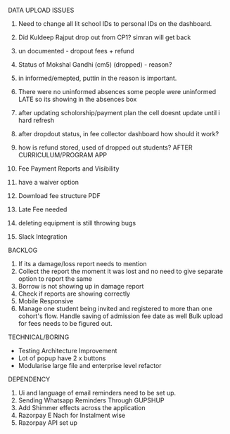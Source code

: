 DATA UPLOAD ISSUES

1. Need to change all lit school IDs to personal IDs on the dashboard.
2. Did Kuldeep Rajput drop out from CP1? simran will get back
3. un documented - dropout fees + refund
4. Status of Mokshal Gandhi (cm5) (dropped) - reason?
5. in informed/emepted, puttin in the reason is important.
6. There were no uninformed absences
   some people were uninformed LATE so its showing in the absences box

7. after updating scholorship/payment plan the cell doesnt update until i hard refresh
8. after dropdout status, in fee collector dashboard how should it work?
9. how is refund stored, used of dropped out students?
   AFTER CURRICULUM/PROGRAM APP

10. Fee Payment Reports and Visibility
11. have a waiver option
12. Download fee structure PDF
13. Late Fee needed
14. deleting equipment is still throwing bugs
15. Slack Integration

BACKLOG

1. If its a damage/loss report needs to mention
2. Collect the report the moment it was lost and no need to give separate option to report the same
3. Borrow is not showing up in damage report
4. Check if reports are showing correctly
5. Mobile Responsive
6. Manage one student being invited and registered to more than one cohort's flow.
   Handle saving of admission fee date as well
   Bulk upload for fees needs to be figured out.

TECHNICAL/BORING

- Testing Architecture Improvement
- Lot of popup have 2 x buttons
- Modularise large file and enterprise level refactor

DEPENDENCY

1. Ui and language of email reminders need to be set up.
2. Sending Whatsapp Reminders Through GUPSHUP
3. Add Shimmer effects across the application
4. Razorpay E Nach for Instalment wise
5. Razorpay API set up
